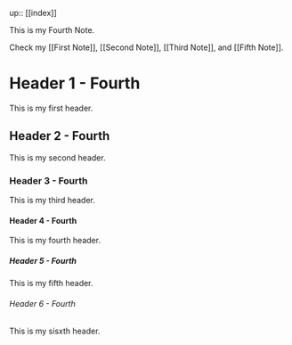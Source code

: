 up:: [[index]]

This is my Fourth Note.

Check my [[First Note]], [[Second Note]], [[Third Note]], and [[Fifth Note]].


# Header 1 - Fourth

This is my first header.

## Header 2 - Fourth

This is my second header.

### Header 3 - Fourth

This is my third header.

#### Header 4 - Fourth

This is my fourth header.

##### Header 5 - Fourth

This is my fifth header.

###### Header 6 - Fourth

This is my sisxth header.